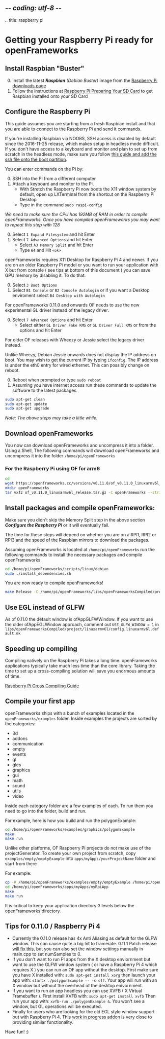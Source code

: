 ## -*- coding: utf-8 -*-
.. title: raspberry pi

Getting your Raspberry Pi ready for openFrameworks
============


## Install Raspbian "Buster"
0. Install the latest _**Raspbian** (Debian Buster)_ image from the [Raspberry Pi downloads page](http://www.raspberrypi.org/downloads)
1. Follow the instructions at [Raspberry Pi Preparing Your SD Card](http://elinux.org/RPi_Easy_SD_Card_Setup) to get Raspbian installed onto your SD Card


## Configure the Raspberry Pi
This guide assumes you are starting from a fresh Raspbian install and that you are able to connect to the Raspberry Pi and send it commands.

If you're installing Raspbian via NOOBS, SSH access is disabled by default since the 2016-11-25 release, which makes setup in headless mode difficult. If you don't have access to a keyboard and monitor and plan to set up from scratch in the headless mode, make sure you follow [this guide and add the ssh file onto the boot partition](https://www.raspberrypi.org/documentation/remote-access/ssh/).

You can enter commands on the Pi by:

0. SSH into the Pi from a different computer
0. Attach a keyboard and monitor to the Pi.
	* With Stretch the Raspberry Pi now boots the X11 window system by default, open up LXTerminal from the shortcut on the Raspberry Pi Desktop
	* Type in the command `sudo raspi-config`

_We need to make sure the CPU has 192MB of RAM in order to compile openFrameworks. Once you have compiled openFrameworks you may want to repeat this step with 128_

0.  Select `1 Expand Filesystem` and hit Enter
0.  Select `7 Advanced Options` and hit Enter
	* Select `A3 Memory Split` and hit Enter
	* Type `64` and Hit `<ok>`

openFrameworks requires X11 Desktop for Raspberry Pi 4 and newer. If you are on an older Raspberry Pi model or you want to run your application with X but from console ( see tips at bottom of this document ) you can save GPU memory by disabling it. To do that: 

0. Select `3 Boot Options`
0. Select `B1 Console` or `B2 Console Autologin` or if you want a Desktop enviroment select `B4 Desktop with Autologin` 

For openFrameworks 0.11.0 and onwards OF needs to use the new experimental GL driver instead of the legacy driver.

0. Select `7 Advanced Options` and hit Enter
	* Select either `GL Driver Fake KMS` or `GL Driver Full KMS` or from the options and hit Enter

For older OF releases with Wheezy or Jessie select the legacy driver instead.

Unlike Wheezy, Debian Jessie onwards does not display the IP address on boot. You may wish to get the current IP by typing `ifconfig`. The IP address is under the eth0 entry for wired ethernet. This can possibly change on reboot.

0. Reboot when prompted or type `sudo reboot`
0. Assuming you have internet access run these commands to update the software to the latest packages.

```sh
sudo apt-get clean
sudo apt-get update
sudo apt-get upgrade
```
_Note: The above steps may take a little while._

## Download openFrameworks
You now can download openFrameworks and uncompress it into a folder. Using a Shell, The following commands will download openFrameworks and uncompress it into the folder `/home/pi/openFrameworks`

### For the Raspberry Pi using OF for arm6

```sh
cd
wget https://openframeworks.cc/versions/v0.11.0/of_v0.11.0_linuxarmv6l_release.tar.gz
mkdir openFrameworks
tar vxfz of_v0.11.0_linuxarmv6l_release.tar.gz -C openFrameworks --strip-components 1
```


## Install packages and compile openFrameworks:
 Make sure you didn't skip the Memory Split step in the above section _**Configure the Raspberry Pi**_ or it will eventually fail.

The time for these steps will depend on whether you are on a RPI1, RPI2 or RPI3 and the speed of the Raspbian mirrors to download the packages.

Assuming openFrameworks is located at `/home/pi/openFrameworks` run the following commands to install the necessary packages and compile openFrameworks.

```sh
cd /home/pi/openFrameworks/scripts/linux/debian
sudo ./install_dependencies.sh
```

You are now ready to compile openFrameworks!
```sh
make Release -C /home/pi/openFrameworks/libs/openFrameworksCompiled/project
```

## Use EGL instead of GLFW 
As of 0.11.0 the default window is ofAppGLFWWindow. If you want to use the older ofAppEGLWindow approach, comment out `USE_GLFW_WINDOW = 1` in `libs/openFrameworksCompiled/project/linuxarmv6l/config.linuxarmv6l.default.mk` 

## Speeding up compiling
Compiling natively on the Raspberry Pi takes a long time. openFrameworks applications typically take much less time than the core library. Taking the time to set up a cross-compiling solution will save you enormous amounts of time.

[Raspberry Pi Cross Compiling Guide](../raspberry-pi-cross-compiling-guide/)

## Compile your first app
openFrameworks ships with a bunch of examples located in the `openFrameworks/examples` folder. Inside examples the projects are sorted by the categories:

* 3d
* addons
* communication
* empty
* events
* gl
* gles
* graphics
* gui
* math
* sound
* utils
* video

Inside each category folder are a few examples of each. To run them you need to go into the folder, build and run.

For example, here is how you build and run the polygonExample:

```sh
cd /home/pi/openFrameworks/examples/graphics/polygonExample
make
make run
```

Unlike other platforms, OF Raspberry Pi projects do not make use of the projectGenerator. To create your own project from scratch, copy `examples/empty/emptyExample` into `apps/myApps/yourProjectName` folder and start from there

For example:

```sh
cp -R /home/pi/openFrameworks/examples/empty/emptyExample /home/pi/openFrameworks/apps/myApps/myRpiApp
cd /home/pi/openFrameworks/apps/myApps/myRpiApp
make
make run
```

It is critical to keep your application directory 3 levels below the openFrameworks directory.

## Tips for 0.11.0 / Raspberry Pi 4 
- Currently the 0.11.0 release has 4x Anti Aliasing as default for the GLFW window. This can cause quite a big hit to framerate. 0.11.1 Patch release [will fix this](https://github.com/openframeworks/openFrameworks/pull/6503/files), but you can also set the window settings manually in main.cpp to set numSamples to 0.
- If you don't want to run PI apps from the X desktop enviornment but want to use the GLFW window system ( or have a Raspberry Pi 4 which requires X ) you can run an OF app without the desktop. First make sure you have X installed with: ```sudo apt-get install xorg``` then launch your app with: ```startx ./polygonExample -- -s off```. Your app will run with an X window but without the overhead of the desktop enivornment.    
- If you want to run an app headless you can use XVFB ( X Virtual Framebuffer ). First install XVFB with: ```sudo apt-get install xvfb``` Then run your app with: ```xvfb-run ./polygonExample &```. You won't see a window, but GL operations will be executed. 
- Finally for users who are looking for the old EGL style window support but with Raspberry Pi 4. This [work in progress addon](https://forum.openframeworks.cc/t/new-ofxaddon-ofxrpi4window/34388) is very close to providing similar functionality. 

Have fun! :)
